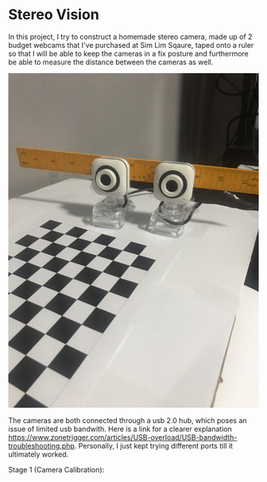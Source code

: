 
# Stereo Vision

In this project, I try to construct a homemade stereo camera, made up of 2 budget webcams that I've purchased at Sim Lim Sqaure, taped onto a ruler so that I will be able to keep the cameras in a fix posture and furthermore be able to measure the distance between the cameras as well.

![My camera](my_camera.jpg)

The cameras are both connected through a usb 2.0 hub, which poses an issue of limited usb bandwith.
Here is a link for a clearer explanation https://www.zonetrigger.com/articles/USB-overload/USB-bandwidth-troubleshooting.php.
Personally, I just kept trying different ports till it ultimately worked.

Stage 1 (Camera Calibration):
